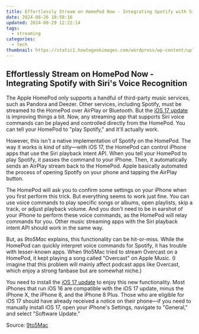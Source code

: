 ```yaml
---
title: Effortlessly Stream on HomePod Now - Integrating Spotify with Siri's Voice Recognition
date: 2024-08-26 18:50:16
updated: 2024-08-29 12:22:14
tags:
  - streaming
categories:
  - tech
thumbnail: https://static1.howtogeekimages.com/wordpress/wp-content/uploads/2023/02/20488dd5.jpg
---
```


## Effortlessly Stream on HomePod Now - Integrating Spotify with Siri's Voice Recognition

The Apple HomePod only supports a handful of third-party music services, such as Pandora and Deezer. Other services, including Spotify, must be streamed to the HomePod over AirPlay or Bluetooth. But the [iOS 17 update](https://screen-recording.techidaily.com/enhanced-team-collaboration-with-slack-plus-filmora-timelines-for-2024/) is improving things a bit. Now, any streaming app that supports Siri voice commands can be played and controlled directly from the HomePod. You can tell your HomePod to "play Spotify," and it'll actually work.

 However, this isn't a native implementation of Spotify on the HomePod. The way it works is kind of silly—with iOS 17, the HomePod can control iPhone apps that use the Siri playback intent API. When you tell your HomePod to play Spotify, it passes the command to your iPhone. Then, it automatically sends an AirPlay stream back to the HomePod. Apple basically automated the process of opening Spotify on your phone and tapping the AirPlay button.

 The HomePod will ask you to confirm some settings on your iPhone when you first perform this trick. But everything seems to work just fine. You can use voice commands to play specific songs or albums, open playlists, skip a track, or adjust playback volume. And you don't need to be in earshot of your iPhone to perform these voice commands, as the HomePod will relay commands for you. Other music streaming apps with the Siri playback intent API should work in the same way.

 But, as _9to5Mac_ explains, this functionality can be hit-or-miss. While the HomePod can quickly interpret voice commands for Spotify, it has trouble with lesser-known apps. When 9to5Mac tried to stream Overcast on a HomePod, it kept playing a song called "Overcast" on Apple Music. (I imagine that this problem will mainly affect podcast apps like Overcast, which enjoy a strong fanbase but are somewhat niche.)

 You need to install the [iOS 17 update](https://screen-recording.techidaily.com/enhanced-team-collaboration-with-slack-plus-filmora-timelines-for-2024/) to enjoy this new functionality. Most iPhones that run iOS 16 are compatible with the iOS 17 update, minus the iPhone X, the iPhone 8, and the iPhone 8 Plus. Those who are eligible for iOS 17 should have already received a notice on their phone—if you need to manually install iOS 17, open your iPhone's Settings, navigate to "General," and select "Software Update."

 Source: [9to5Mac](https://9to5mac.com/2023/09/21/ios-17-play-spotify-music-on-homepod/)

<ins class="adsbygoogle"
     style="display:block"
     data-ad-format="autorelaxed"
     data-ad-client="ca-pub-7571918770474297"
     data-ad-slot="1223367746"></ins>



<ins class="adsbygoogle"
     style="display:block"
     data-ad-client="ca-pub-7571918770474297"
     data-ad-slot="8358498916"
     data-ad-format="auto"
     data-full-width-responsive="true"></ins>
